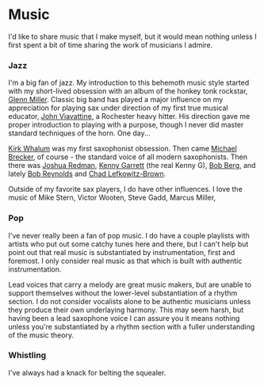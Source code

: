 # Music

I'd like to share music that I make myself, but it would mean nothing unless I first spent a bit of time sharing the work of musicians I admire.

### Jazz

I'm a big fan of jazz. My introduction to this behemoth music style started with my short-lived obsession with an album of the honkey tonk rockstar, [Glenn Miller](https://en.wikipedia.org/wiki/Glenn_Miller). Classic big band has played a major influence on my appreciation for playing sax under direction of my first true musical educator, [John Viavattine](https://en.wikipedia.org/wiki/John_Viavattine), a Rochester heavy hitter. His direction gave me proper introduction to playing with a purpose, though I never did master standard techniques of the horn. One day...

[Kirk Whalum](https://en.wikipedia.org/wiki/Kirk_Whalum) was my first saxophonist obsession. Then came [Michael Brecker](https://en.wikipedia.org/wiki/Michael_Brecker), of course - the standard voice of all modern saxophonists. Then there was [Joshua Redman](https://en.wikipedia.org/wiki/Joshua_Redman), [Kenny Garrett](https://en.wikipedia.org/wiki/Kenny_Garrett) \(the real Kenny G\), [Bob Berg](https://en.wikipedia.org/wiki/Bob_Berg), and lately [Bob Reynolds](https://en.wikipedia.org/wiki/Bob_Reynolds_%28saxophonist%29) and [Chad Lefkowitz-Brown](https://en.wikipedia.org/wiki/Chad_Lefkowitz-Brown).

Outside of my favorite sax players, I do have other influences. I love the music of Mike Stern, Victor Wooten, Steve Gadd, Marcus Miller,

### Pop

I've never really been a fan of pop music. I do have a couple playlists with artists who put out some catchy tunes here and there, but I can't help but point out that real music is substantiated by instrumentation, first and foremost. I only consider real music as that which is built with authentic instrumentation.

Lead voices that carry a melody are great music makers, but are unable to support themselves without the lower-level substantiation of a rhythm section. I do not consider vocalists alone to be authentic musicians unless they produce their own underlaying harmony. This may seem harsh, but having been a lead saxophone voice I can assure you it means nothing unless you're substantiated by a rhythm section with a fuller understanding of the music theory.

### Whistling

I've always had a knack for belting the squealer.

